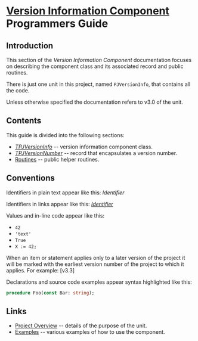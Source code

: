 # [Version Information Component](../VerInfo.md) Programmers Guide

## Introduction

This section of the _Version Information Component_ documentation focuses on describing the component class and its associated record and public routines.

There is just one unit in this project, named `PJVersionInfo`, that contains all the code.

Unless otherwise specified the documentation refers to v3.0 of the unit.

## Contents

This guide is divided into the following sections:

* [_TPJVersionInfo_](./API/TPJVersionInfo.md) -- version information component class.
* [_TPJVersionNumber_](./API/TPJVersionNumber.md) -- record that encapsulates a version number.
* [Routines](./API/Routines.md) -- public helper routines.

## Conventions

Identifiers in plain text appear like this: _Identifier_

Identifiers in links appear like this: [_Identifier_](#conventions)

Values and in-line code appear like this:

* `42`
* `'text'`
* `True`
* `X := 42;`

When an item or statement applies only to a later version of the project it will be marked with the earliest version number of the project to which it applies. For example: [v3.3]

Declarations and source code examples appear syntax highlighted like this:

```pascal
procedure Foo(const Bar: string);
```

## Links

* [Project Overview](./Overview.md) -- details of the purpose of the unit.
* [Examples](./Examples.md) -- various examples of how to use the component.
